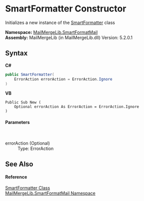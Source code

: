 # SmartFormatter Constructor 
 

Initializes a new instance of the <a href="698f401b-f7d0-86a2-f8b1-ec9f15f73c85">SmartFormatter</a> class

**Namespace:**&nbsp;<a href="88cfadde-a921-7a6c-1e84-2ad3bb604d31">MailMergeLib.SmartFormatMail</a><br />**Assembly:**&nbsp;MailMergeLib (in MailMergeLib.dll) Version: 5.2.0.1

## Syntax

**C#**<br />
``` C#
public SmartFormatter(
	ErrorAction errorAction = ErrorAction.Ignore
)
```

**VB**<br />
``` VB
Public Sub New ( 
	Optional errorAction As ErrorAction = ErrorAction.Ignore
)
```


#### Parameters
&nbsp;<dl><dt>errorAction (Optional)</dt><dd>Type: ErrorAction<br /></dd></dl>

## See Also


#### Reference
<a href="698f401b-f7d0-86a2-f8b1-ec9f15f73c85">SmartFormatter Class</a><br /><a href="88cfadde-a921-7a6c-1e84-2ad3bb604d31">MailMergeLib.SmartFormatMail Namespace</a><br />
